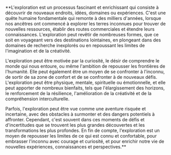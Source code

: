 **L'exploration est un processus fascinant et enrichissant qui consiste à découvrir de nouveaux endroits, idées, domaines ou expériences. C'est une quête humaine fondamentale qui remonte à des milliers d'années, lorsque nos ancêtres ont commencé à explorer les terres inconnues pour trouver de nouvelles ressources, établir des routes commerciales et étendre leurs connaissances. L'exploration peut revêtir de nombreuses formes, que ce soit en voyageant vers des destinations lointaines, en plongeant dans des domaines de recherche inexplorés ou en repoussant les limites de l'imagination et de la créativité.

L'exploration peut être motivée par la curiosité, le désir de comprendre le monde qui nous entoure, ou même l'ambition de repousser les frontières de l'humanité. Elle peut également être un moyen de se confronter à l'inconnu, de sortir de sa zone de confort et de se confronter à de nouveaux défis. L'exploration peut être physique, mentale, spirituelle ou émotionnelle, et elle peut apporter de nombreux bienfaits, tels que l'élargissement des horizons, le renforcement de la résilience, l'amélioration de la créativité et de la compréhension interculturelle.

Parfois, l'exploration peut être vue comme une aventure risquée et incertaine, avec des obstacles à surmonter et des dangers potentiels à affronter. Cependant, c'est souvent dans ces moments de défis et d'incertitudes que se trouvent les plus grandes découvertes et les transformations les plus profondes. En fin de compte, l'exploration est un moyen de repousser les limites de ce qui est connu et confortable, pour embrasser l'inconnu avec courage et curiosité, et pour enrichir notre vie de nouvelles expériences, connaissances et perspectives.**